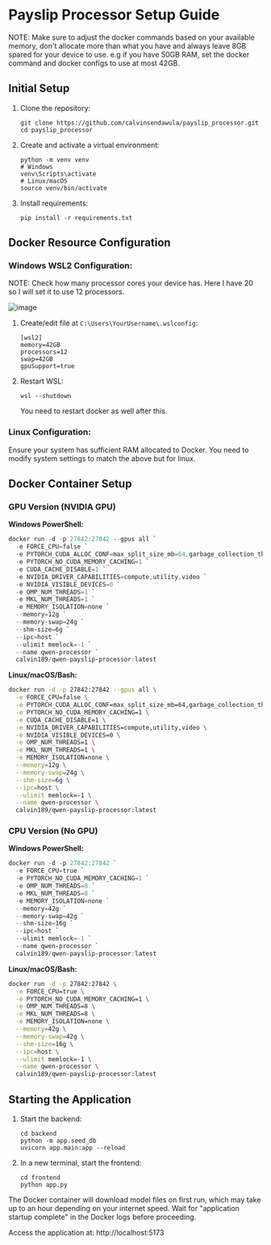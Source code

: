 # Payslip Processor Setup Guide
NOTE: Make sure to adjust the docker commands based on your available memory, don't allocate more than what you have and always leave 8GB spared for your device to use. e.g if you have 50GB RAM, set the docker command and docker configs to use at most 42GB.

## Initial Setup
1. Clone the repository:
   ```
   git clone https://github.com/calvinsendawula/payslip_processor.git
   cd payslip_processor
   ```

2. Create and activate a virtual environment:
   ```
   python -m venv venv
   # Windows
   venv\Scripts\activate
   # Linux/macOS
   source venv/bin/activate
   ```

3. Install requirements:
   ```
   pip install -r requirements.txt
   ```

## Docker Resource Configuration

### Windows WSL2 Configuration:
NOTE: Check how many processor cores your device has. Here I have 20 so I will set it to use 12 processors.

![image](https://github.com/user-attachments/assets/cee7933c-9eeb-46f9-855a-629c5d2cce81)

1. Create/edit file at `C:\Users\YourUsername\.wslconfig`:
   ```
   [wsl2]
   memory=42GB
   processors=12
   swap=42GB
   gpuSupport=true
   ```

2. Restart WSL:
   ```
   wsl --shutdown
   ```
   
   You need to restart docker as well after this.

### Linux Configuration:
Ensure your system has sufficient RAM allocated to Docker. You need to modify system settings to match the above but for linux.

## Docker Container Setup

### GPU Version (NVIDIA GPU)

**Windows PowerShell:**
```powershell
docker run -d -p 27842:27842 --gpus all `
  -e FORCE_CPU=false `
  -e PYTORCH_CUDA_ALLOC_CONF=max_split_size_mb=64,garbage_collection_threshold=0.6,expandable_segments:True `
  -e PYTORCH_NO_CUDA_MEMORY_CACHING=1 `
  -e CUDA_CACHE_DISABLE=1 `
  -e NVIDIA_DRIVER_CAPABILITIES=compute,utility,video `
  -e NVIDIA_VISIBLE_DEVICES=0 `
  -e OMP_NUM_THREADS=1 `
  -e MKL_NUM_THREADS=1 `
  -e MEMORY_ISOLATION=none `
  --memory=12g `
  --memory-swap=24g `
  --shm-size=6g `
  --ipc=host `
  --ulimit memlock=-1 `
  --name qwen-processor `
  calvin189/qwen-payslip-processor:latest
```

**Linux/macOS/Bash:**
```bash
docker run -d -p 27842:27842 --gpus all \
  -e FORCE_CPU=false \
  -e PYTORCH_CUDA_ALLOC_CONF=max_split_size_mb=64,garbage_collection_threshold=0.6,expandable_segments:True \
  -e PYTORCH_NO_CUDA_MEMORY_CACHING=1 \
  -e CUDA_CACHE_DISABLE=1 \
  -e NVIDIA_DRIVER_CAPABILITIES=compute,utility,video \
  -e NVIDIA_VISIBLE_DEVICES=0 \
  -e OMP_NUM_THREADS=1 \
  -e MKL_NUM_THREADS=1 \
  -e MEMORY_ISOLATION=none \
  --memory=12g \
  --memory-swap=24g \
  --shm-size=6g \
  --ipc=host \
  --ulimit memlock=-1 \
  --name qwen-processor \
  calvin189/qwen-payslip-processor:latest
```

### CPU Version (No GPU)

**Windows PowerShell:**
```powershell
docker run -d -p 27842:27842 `
  -e FORCE_CPU=true `
  -e PYTORCH_NO_CUDA_MEMORY_CACHING=1 `
  -e OMP_NUM_THREADS=8 `
  -e MKL_NUM_THREADS=8 `
  -e MEMORY_ISOLATION=none `
  --memory=42g `
  --memory-swap=42g `
  --shm-size=16g `
  --ipc=host `
  --ulimit memlock=-1 `
  --name qwen-processor `
  calvin189/qwen-payslip-processor:latest
```

**Linux/macOS/Bash:**
```bash
docker run -d -p 27842:27842 \
  -e FORCE_CPU=true \
  -e PYTORCH_NO_CUDA_MEMORY_CACHING=1 \
  -e OMP_NUM_THREADS=8 \
  -e MKL_NUM_THREADS=8 \
  -e MEMORY_ISOLATION=none \
  --memory=42g \
  --memory-swap=42g \
  --shm-size=16g \
  --ipc=host \
  --ulimit memlock=-1 \
  --name qwen-processor \
  calvin189/qwen-payslip-processor:latest
```

## Starting the Application

1. Start the backend:
   ```
   cd backend
   python -m app.seed_db
   uvicorn app.main:app --reload
   ```

2. In a new terminal, start the frontend:
   ```
   cd frontend
   python app.py
   ```

The Docker container will download model files on first run, which may take up to an hour depending on your internet speed. Wait for "application startup complete" in the Docker logs before proceeding.

Access the application at: http://localhost:5173
